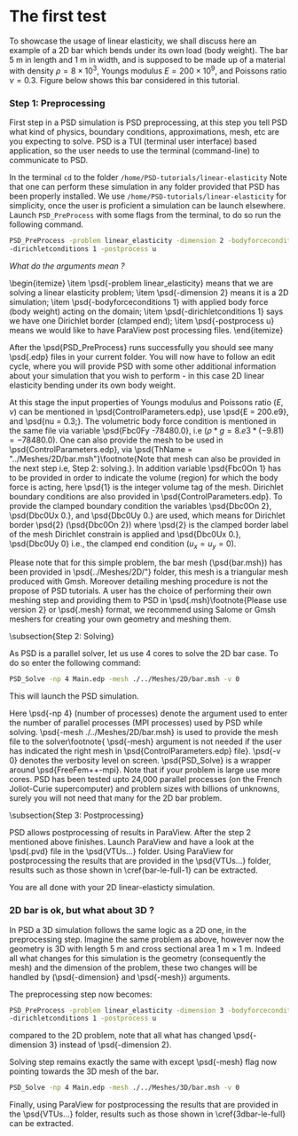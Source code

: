# The first test

To showcase the usage of linear elasticity, we shall discuss here an example of a 2D bar which bends under its own load (body weight). The bar $5$ m in length and $1$ m in width, and is supposed to be made up of a material with density $\rho=8\times 10^3$, Youngs modulus $E=200\times 10^9$, and Poissons ratio $\nu=0.3$. Figure below shows this bar considered in this tutorial.

### Step 1: Preprocessing

First step in a PSD simulation is PSD preprocessing, at this step you tell PSD what kind of physics, boundary conditions, approximations, mesh, etc are you expecting to solve. PSD is a TUI (terminal user interface) based application, so the user needs to use the terminal (command-line) to communicate to PSD.

In the terminal `cd` to the folder `/home/PSD-tutorials/linear-elasticity` Note that one can perform these simulation in any folder provided that PSD has been properly installed. We use `/home/PSD-tutorials/linear-elasticity` for simplicity, once the user is proficient a simulation can be launch elsewhere. Launch `PSD_PreProcess` with some flags from the terminal, to do so run the following command.

```bash
PSD_PreProcess -problem linear_elasticity -dimension 2 -bodyforceconditions 1 
-dirichletconditions 1 -postprocess u
```

*What do the arguments mean ?*

\begin{itemize}
\item \psd{-problem linear\_elasticity} means that we are solving a linear elasticity problem;
\item \psd{-dimension 2} means it is a 2D simulation;
\item \psd{-bodyforceconditions 1} with applied body force (body weight) acting on the domain;
\item \psd{-dirichletconditions 1} says we have one Dirichlet border (clamped end);
\item \psd{-postprocess u} means we would like to have ParaView post processing files.
\end{itemize}

After the \psd{PSD\_PreProcess} runs successfully you should see many \psd{.edp} files in your current folder. You will now have to follow an edit cycle, where you will provide PSD with some other additional information about your simulation that you wish to perform - in this case 2D linear elasticity bending under its own body weight.

At this stage the input properties of Youngs modulus and Poissons ratio ($E,\nu$) can be mentioned in \psd{ControlParameters.edp}, use \psd{E = 200.e9}, and \psd{nu = 0.3;}. The volumetric body force condition is mentioned in the same file via variable \psd{Fbc0Fy -78480.0}, i.e ($\rho*g=8.e3*(-9.81)=-78480.0$). One can also provide the mesh to be used in \psd{ControlParameters.edp}, via \psd{ThName = "../Meshes/2D/bar.msh"}\footnote{Note that mesh can also be provided in the next step i.e, Step 2: solving.}. In addition variable \psd{Fbc0On 1} has to be provided in order to indicate the volume (region) for which the body force is acting, here \psd{1} is the integer volume tag of the mesh. Dirichlet boundary conditions are also provided in \psd{ControlParameters.edp}. To provide the clamped boundary condition the variables \psd{Dbc0On 2}, \psd{Dbc0Ux 0.}, and \psd{Dbc0Uy 0.} are used, which means for Dirichlet border \psd{2} (\psd{Dbc0On 2}) where \psd{2} is the clamped border label of the mesh Dirichlet constrain is applied and \psd{Dbc0Ux 0.}, \psd{Dbc0Uy 0} i.e., the clamped end condition ($u_x=u_y=0$).

Please note that for this simple problem, the bar mesh (\psd{bar.msh}) has been provided in \psd{../Meshes/2D/"} folder, this mesh is a triangular mesh produced with Gmsh. Moreover detailing meshing procedure is not the propose of PSD tutorials. A user has the choice of performing their own meshing step and providing them to PSD in \psd{.msh}\footnote{Please use version 2} or \psd{.mesh} format, we recommend using Salome or Gmsh meshers for creating your own geometry and meshing them.

\subsection{Step 2: Solving}

As PSD is a parallel solver, let us use 4 cores to solve the 2D bar case. To do so enter the following command:

```bash
PSD_Solve -np 4 Main.edp -mesh ./../Meshes/2D/bar.msh -v 0
```

This will launch the PSD simulation.

Here \psd{-np 4} (number of processes) denote the argument used to enter the number of parallel processes (MPI processes) used by PSD while solving. \psd{-mesh ./../Meshes/2D/bar.msh} is used to provide the mesh file to the solver\footnote{ \psd{-mesh} argument is not needed if the user has indicated the right mesh in \psd{ControlParameters.edp} file}. \psd{-v 0} denotes the verbosity level on screen. \psd{PSD\_Solve} is a wrapper around \psd{FreeFem++-mpi}. Note that if your problem is large use more cores. PSD has been tested upto 24,000 parallel processes (on the French Joliot-Curie supercomputer) and problem sizes with billions of unknowns, surely you will not need that many for the 2D bar problem.

\subsection{Step 3: Postprocessing}

PSD allows postprocessing of results in ParaView. After the step 2 mentioned above finishes. Launch ParaView and have a look at the \psd{.pvd} file in the \psd{VTUs...} folder. Using ParaView for postprocessing the results that are provided in the \psd{VTUs...} folder, results such as those shown in \cref{bar-le-full-1} can be extracted.


You are all done with your 2D linear-elasticty simulation.

### 2D bar is ok, but what about 3D ?

In PSD a 3D simulation follows the same logic as a 2D one, in the preprocessing step. Imagine the same problem as above, however now the geometry is 3D with length 5 m and cross sectional area 1 m $\times$ 1 m. Indeed all what changes for this simulation is the geometry (consequently the mesh) and the dimension of the problem, these two changes will be handled by (\psd{-dimension} and \psd{-mesh}) arguments.

The preprocessing step now becomes:

```bash
PSD_PreProcess -problem linear_elasticity -dimension 3 -bodyforceconditions 1 
-dirichletconditions 1 -postprocess u
```

compared to the 2D problem, note that all what has changed \psd{-dimension 3} instead of \psd{-dimension 2}.

Solving step remains exactly the same with except \psd{-mesh} flag now pointing towards the 3D mesh of the bar.

```bash
PSD_Solve -np 4 Main.edp -mesh ./../Meshes/3D/bar.msh -v 0
```

Finally, using ParaView for postprocessing the results that are provided in the \psd{VTUs...} folder, results such as those shown in \cref{3dbar-le-full} can be extracted.